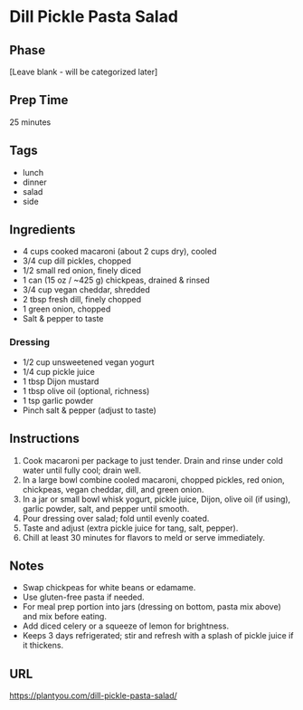 # Dill Pickle Pasta Salad

## Phase
[Leave blank - will be categorized later]

## Prep Time
25 minutes

## Tags
- lunch
- dinner
- salad
- side

## Ingredients
- 4 cups cooked macaroni (about 2 cups dry), cooled
- 3/4 cup dill pickles, chopped
- 1/2 small red onion, finely diced
- 1 can (15 oz / ~425 g) chickpeas, drained & rinsed
- 3/4 cup vegan cheddar, shredded
- 2 tbsp fresh dill, finely chopped
- 1 green onion, chopped
- Salt & pepper to taste

### Dressing
- 1/2 cup unsweetened vegan yogurt
- 1/4 cup pickle juice
- 1 tbsp Dijon mustard
- 1 tbsp olive oil (optional, richness)
- 1 tsp garlic powder
- Pinch salt & pepper (adjust to taste)

## Instructions
1. Cook macaroni per package to just tender. Drain and rinse under cold water until fully cool; drain well.
2. In a large bowl combine cooled macaroni, chopped pickles, red onion, chickpeas, vegan cheddar, dill, and green onion.
3. In a jar or small bowl whisk yogurt, pickle juice, Dijon, olive oil (if using), garlic powder, salt, and pepper until smooth.
4. Pour dressing over salad; fold until evenly coated.
5. Taste and adjust (extra pickle juice for tang, salt, pepper).
6. Chill at least 30 minutes for flavors to meld or serve immediately.

## Notes
- Swap chickpeas for white beans or edamame.
- Use gluten-free pasta if needed.
- For meal prep portion into jars (dressing on bottom, pasta mix above) and mix before eating.
- Add diced celery or a squeeze of lemon for brightness.
- Keeps 3 days refrigerated; stir and refresh with a splash of pickle juice if it thickens.

## URL
https://plantyou.com/dill-pickle-pasta-salad/
